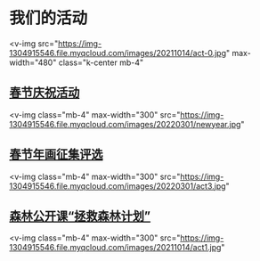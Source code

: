 # 我们的活动

<v-img
  src="https://img-1304915546.file.myqcloud.com/images/20211014/act-0.jpg"
  max-width="480"
  class="k-center mb-4"
></v-img>

## [春节庆祝活动](/zh/blogs/202202011200)

<v-img
  class="mb-4"
  max-width="300"
  src="https://img-1304915546.file.myqcloud.com/images/20220301/newyear.jpg"
></v-img>

## [春节年画征集评选](/zh/blogs/202202011000)

<v-img
  class="mb-4"
  max-width="300"
  src="https://img-1304915546.file.myqcloud.com/images/20220301/act3.jpg"
></v-img>

## [森林公开课“拯救森林计划”](/zh/blogs/202108072200)

<v-img
  class="mb-4"
  max-width="300"
  src="https://img-1304915546.file.myqcloud.com/images/20211014/act1.jpg"
></v-img>
